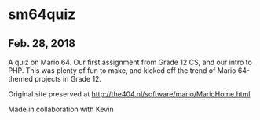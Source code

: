 # sm64quiz
## Feb. 28, 2018

A quiz on Mario 64. Our first assignment from Grade 12 CS, and our intro to PHP. This was plenty of fun to make, and kicked off the trend of Mario 64-themed projects in Grade 12. 

Original site preserved at http://the404.nl/software/mario/MarioHome.html

Made in collaboration with Kevin
